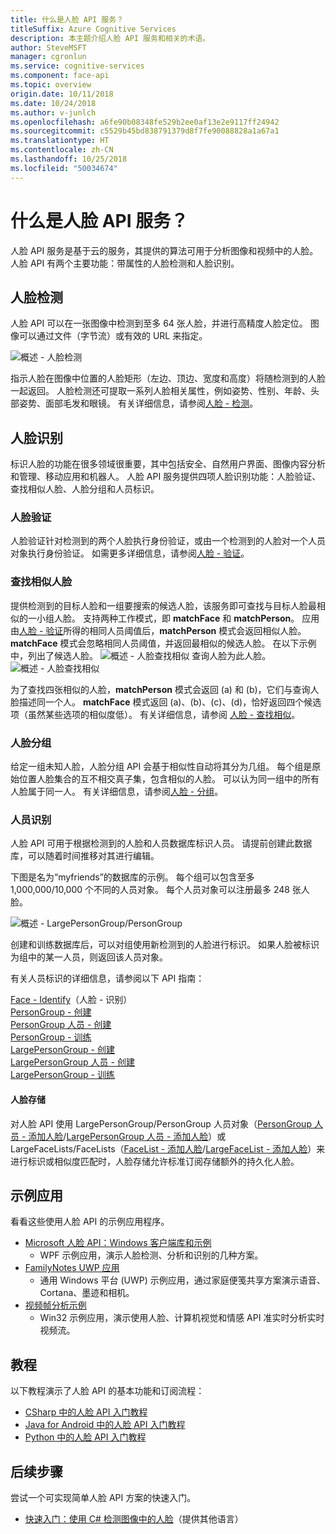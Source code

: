 ```yaml
---
title: 什么是人脸 API 服务？
titleSuffix: Azure Cognitive Services
description: 本主题介绍人脸 API 服务和相关的术语。
author: SteveMSFT
manager: cgronlun
ms.service: cognitive-services
ms.component: face-api
ms.topic: overview
origin.date: 10/11/2018
ms.date: 10/24/2018
ms.author: v-junlch
ms.openlocfilehash: a6fe90b08348fe529b2ee0af13e2e9117ff24942
ms.sourcegitcommit: c5529b45bd838791379d8f7fe90088828a1a67a1
ms.translationtype: HT
ms.contentlocale: zh-CN
ms.lasthandoff: 10/25/2018
ms.locfileid: "50034674"
---
```

# <a name="what-is-the-face-api-service"></a>什么是人脸 API 服务？

人脸 API 服务是基于云的服务，其提供的算法可用于分析图像和视频中的人脸。 人脸 API 有两个主要功能：带属性的人脸检测和人脸识别。

## <a name="face-detection"></a>人脸检测

人脸 API 可以在一张图像中检测到至多 64 张人脸，并进行高精度人脸定位。 图像可以通过文件（字节流）或有效的 URL 来指定。

![概述 - 人脸检测](./Images/Face.detection.jpg)

指示人脸在图像中位置的人脸矩形（左边、顶边、宽度和高度）将随检测到的人脸一起返回。 人脸检测还可提取一系列人脸相关属性，例如姿势、性别、年龄、头部姿势、面部毛发和眼镜。 有关详细信息，请参阅[人脸 - 检测](https://dev.cognitive.azure.cn/docs/services/563879b61984550e40cbbe8d/operations/563879b61984550f30395236)。

## <a name="face-recognition"></a>人脸识别

标识人脸的功能在很多领域很重要，其中包括安全、自然用户界面、图像内容分析和管理、移动应用和机器人。 人脸 API 服务提供四项人脸识别功能：人脸验证、查找相似人脸、人脸分组和人员标识。

### <a name="face-verification"></a>人脸验证

人脸验证针对检测到的两个人脸执行身份验证，或由一个检测到的人脸对一个人员对象执行身份验证。 如需更多详细信息，请参阅[人脸 - 验证](https://dev.cognitive.azure.cn/docs/services/563879b61984550e40cbbe8d/operations/563879b61984550f3039523a)。

### <a name="finding-similar-faces"></a>查找相似人脸

提供检测到的目标人脸和一组要搜索的候选人脸，该服务即可查找与目标人脸最相似的一小组人脸。 支持两种工作模式，即 **matchFace** 和 **matchPerson**。 应用由[人脸 - 验证](https://dev.cognitive.azure.cn/docs/services/563879b61984550e40cbbe8d/operations/563879b61984550f3039523a)所得的相同人员阈值后，**matchPerson** 模式会返回相似人脸。 **matchFace** 模式会忽略相同人员阈值，并返回最相似的候选人脸。 在以下示例中，列出了候选人脸。
![概述 - 人脸查找相似](./Images/FaceFindSimilar.Candidates.jpg) 查询人脸为此人脸。
![概述 - 人脸查找相似](./Images/FaceFindSimilar.QueryFace.jpg)

为了查找四张相似的人脸，**matchPerson** 模式会返回 (a) 和 (b)，它们与查询人脸描述同一个人。 **matchFace** 模式返回 (a)、(b)、(c)、(d)，恰好返回四个候选项（虽然某些选项的相似度低）。 有关详细信息，请参阅 [人脸 - 查找相似](https://dev.cognitive.azure.cn/docs/services/563879b61984550e40cbbe8d/operations/563879b61984550f30395237)。

### <a name="face-grouping"></a>人脸分组

给定一组未知人脸，人脸分组 API 会基于相似性自动将其分为几组。 每个组是原始位置人脸集合的互不相交真子集，包含相似的人脸。 可以认为同一组中的所有人脸属于同一人。 有关详细信息，请参阅[人脸 - 分组](https://dev.cognitive.azure.cn/docs/services/563879b61984550e40cbbe8d/operations/563879b61984550f30395238)。

### <a name="person-identification"></a>人员识别

人脸 API 可用于根据检测到的人脸和人员数据库标识人员。 请提前创建此数据库，可以随着时间推移对其进行编辑。

下图是名为“myfriends”的数据库的示例。 每个组可以包含至多 1,000,000/10,000 个不同的人员对象。 每个人员对象可以注册最多 248 张人脸。

![概述 - LargePersonGroup/PersonGroup](./Images/person.group.clare.jpg)

创建和训练数据库后，可以对组使用新检测到的人脸进行标识。 如果人脸被标识为组中的某一人员，则返回该人员对象。

有关人员标识的详细信息，请参阅以下 API 指南：

[Face - Identify](https://dev.cognitive.azure.cn/docs/services/563879b61984550e40cbbe8d/operations/563879b61984550f30395239)（人脸 - 识别）  
[PersonGroup - 创建](https://dev.cognitive.azure.cn/docs/services/563879b61984550e40cbbe8d/operations/563879b61984550f30395244)  
[PersonGroup 人员 - 创建](https://dev.cognitive.azure.cn/docs/services/563879b61984550e40cbbe8d/operations/563879b61984550f3039523c)  
[PersonGroup - 训练](https://dev.cognitive.azure.cn/docs/services/563879b61984550e40cbbe8d/operations/563879b61984550f30395249)  
[LargePersonGroup - 创建](https://dev.cognitive.azure.cn/docs/services/563879b61984550e40cbbe8d/operations/599acdee6ac60f11b48b5a9d)  
[LargePersonGroup 人员 - 创建](https://dev.cognitive.azure.cn/docs/services/563879b61984550e40cbbe8d/operations/599adcba3a7b9412a4d53f40)  
[LargePersonGroup - 训练](https://dev.cognitive.azure.cn/docs/services/563879b61984550e40cbbe8d/operations/599ae2d16ac60f11b48b5aa4)  

#### <a name="face-storage"></a>人脸存储 

对人脸 API 使用 LargePersonGroup/PersonGroup 人员对象（[PersonGroup 人员 - 添加人脸](https://dev.cognitive.azure.cn/docs/services/563879b61984550e40cbbe8d/operations/563879b61984550f3039523b)/[LargePersonGroup 人员 - 添加人脸](https://dev.cognitive.azure.cn/docs/services/563879b61984550e40cbbe8d/operations/599adf2a3a7b9412a4d53f42)）或 LargeFaceLists/FaceLists（[FaceList - 添加人脸](https://dev.cognitive.azure.cn/docs/services/563879b61984550e40cbbe8d/operations/563879b61984550f30395250)/[LargeFaceList - 添加人脸](https://dev.cognitive.azure.cn/docs/services/563879b61984550e40cbbe8d/operations/5a158c10d2de3616c086f2d3)）来进行标识或相似度匹配时，人脸存储允许标准订阅存储额外的持久化人脸。

## <a name="sample-apps"></a>示例应用

看看这些使用人脸 API 的示例应用程序。

- [Microsoft 人脸 API：Windows 客户端库和示例](https://github.com/Microsoft/Cognitive-Face-Windows)
  - WPF 示例应用，演示人脸检测、分析和识别的几种方案。
- [FamilyNotes UWP 应用](https://github.com/Microsoft/Windows-appsample-familynotes)
  - 通用 Windows 平台 (UWP) 示例应用，通过家庭便笺共享方案演示语音、Cortana、墨迹和相机。
- [视频帧分析示例](https://github.com/microsoft/cognitive-samples-videoframeanalysis)
  - Win32 示例应用，演示使用人脸、计算机视觉和情感 API 准实时分析实时视频流。

## <a name="tutorials"></a>教程
以下教程演示了人脸 API 的基本功能和订阅流程：
- [CSharp 中的人脸 API 入门教程](Tutorials/FaceAPIinCSharpTutorial.md)
- [Java for Android 中的人脸 API 入门教程](Tutorials/FaceAPIinJavaForAndroidTutorial.md)
- [Python 中的人脸 API 入门教程](Tutorials/FaceAPIinPythonTutorial.md)

## <a name="next-steps"></a>后续步骤

尝试一个可实现简单人脸 API 方案的快速入门。
- [快速入门：使用 C# 检测图像中的人脸](quickstarts/csharp.md)（提供其他语言）

